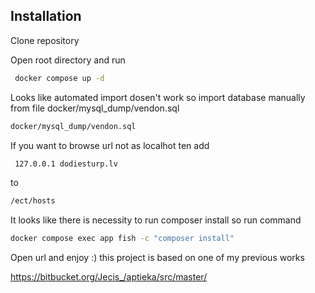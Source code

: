 
## Installation

Clone repository

Open root directory and run

```bash
 docker compose up -d
```
Looks like automated import dosen't work so import database manually from file docker/mysql_dump/vendon.sql
```bash
docker/mysql_dump/vendon.sql
```
If you want to browse url not as localhot ten add
```bash
 127.0.0.1 dodiesturp.lv
 ```
to
```bash
/ect/hosts
```

It looks like there is necessity to run composer install so run command 
```bash
docker compose exec app fish -c "composer install"
```
Open url and enjoy :) 
this project is based on 
one of my previous works 

https://bitbucket.org/Jecis_/aptieka/src/master/
